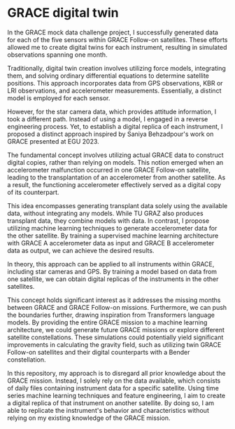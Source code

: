 # GRACE digital twin

In the GRACE mock data challenge project, I successfully generated data for each of the five sensors within GRACE Follow-on satellites. These efforts allowed me to create digital twins for each instrument, resulting in simulated observations spanning one month.

Traditionally, digital twin creation involves utilizing force models, integrating them, and solving ordinary differential equations to determine satellite positions. This approach incorporates data from GPS observations, KBR or LRI observations, and accelerometer measurements. Essentially, a distinct model is employed for each sensor.

However, for the star camera data, which provides attitude information, I took a different path. Instead of using a model, I engaged in a reverse engineering process. Yet, to establish a digital replica of each instrument, I proposed a distinct approach inspired by Saniya Behzadpour's work on GRACE presented at EGU 2023.

The fundamental concept involves utilizing actual GRACE data to construct digital copies, rather than relying on models. This notion emerged when an accelerometer malfunction occurred in one GRACE Follow-on satellite, leading to the transplantation of an accelerometer from another satellite. As a result, the functioning accelerometer effectively served as a digital copy of its counterpart.

This idea encompasses generating transplant data solely using the available data, without integrating any models. While TU GRAZ also produces transplant data, they combine models with data. In contrast, I propose utilizing machine learning techniques to generate accelerometer data for the other satellite. By training a supervised machine learning architecture with GRACE A accelerometer data as input and GRACE B accelerometer data as output, we can achieve the desired results.

In theory, this approach can be applied to all instruments within GRACE, including star cameras and GPS. By training a model based on data from one satellite, we can obtain digital replicas of the instruments in the other satellites.

This concept holds significant interest as it addresses the missing months between GRACE and GRACE Follow-on missions. Furthermore, we can push the boundaries further, drawing inspiration from Transformers language models. By providing the entire GRACE mission to a machine learning architecture, we could generate future GRACE missions or explore different satellite constellations. These simulations could potentially yield significant improvements in calculating the gravity field, such as utilizing twin GRACE Follow-on satellites and their digital counterparts with a Bender constellation.

In this repository, my approach is to disregard all prior knowledge about the GRACE mission. Instead, I solely rely on the data available, which consists of daily files containing instrument data for a specific satellite. Using time series machine learning techniques and feature engineering, I aim to create a digital replica of that instrument on another satellite. By doing so, I am able to replicate the instrument's behavior and characteristics without relying on my existing knowledge of the GRACE mission.
